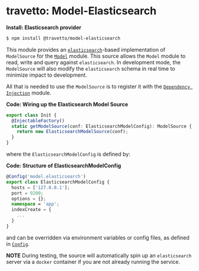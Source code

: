 travetto: Model-Elasticsearch
===


**Install: Elasticsearch provider**
```bash
$ npm install @travetto/model-elasticsearch
```


This module provides an [`elasticsearch`](https://elastic.co)-based implementation of `ModelSource` for the [`Model`](https://github.com/travetto/travetto/tree/master/module/model) module.  This source allows the `Model` module to read, write and query against `elasticsearch`. In development mode, the `ModelSource` will also modify the `elasticsearch` schema in real time to minimize impact to development.  

All that is needed to use the `ModelSource` is to register it with the [`Dependency Injection`](https://github.com/travetto/travetto/tree/master/module/di) module.

**Code: Wiring up the Elasticsearch Model Source**
```typescript
export class Init {
  @InjectableFactory()
  static getModelSource(conf: ElasticsearchModelConfig): ModelSource {
    return new ElasticsearchModelSource(conf);
  }
}
```

where the `ElasticsearchModelConfig` is defined by:

**Code: Structure of ElasticsearchModelConfig**
```typescript
@Config('model.elasticsearch')
export class ElasticsearchModelConfig {
  hosts = ['127.0.0.1'];
  port = 9200;
  options = {};
  namespace = 'app';
  indexCreate = {
    ...
  }
}
```

and can be overridden via environment variables or config files, as defined in [`Config`](https://github.com/travetto/travetto/tree/master/module/config).

**NOTE** During testing, the source will automatically spin up an `elasticsearch` server via a `docker` container if you are not already running the service.